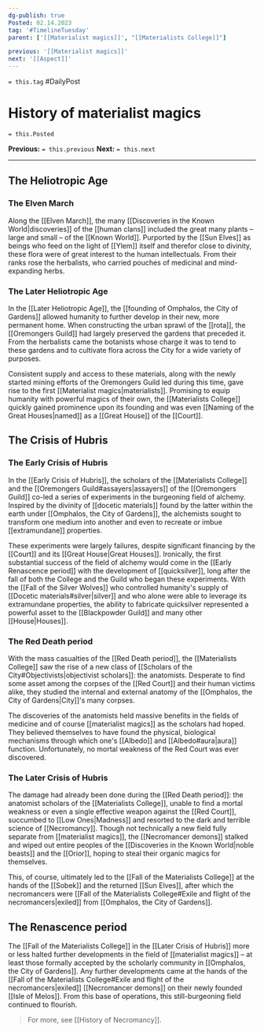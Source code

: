 ```yaml
---
dg-publish: true
Posted: 02.14.2023
tag: '#TimelineTuesday'
parent: ['[[Materialist magics]]', "[[Materialists College]]"]

previous: '[[Materialist magics]]'
next: '[[Aspect]]'
---
```

`= this.tag` #DailyPost
# History of materialist magics
`= this.Posted`

**Previous:** `= this.previous`
**Next:** `= this.next`

---

## The Heliotropic Age

### The Elven March

Along the [[Elven March]], the many [[Discoveries in the Known World|discoveries]] of the [[human clans]] included the great many plants – large and small – of the [[Known World]]. Purported by the [[Sun Elves]] as beings who feed on the light of [[Ylem]] itself and therefor close to divinity, these flora were of great interest to the human intellectuals. From their ranks rose the herbalists, who carried pouches of medicinal and mind-expanding herbs.

### The Later Heliotropic Age

In the [[Later Heliotropic Age]], the [[founding of Omphalos, the City of Gardens]] allowed humanity to further develop in their new, more permanent home. When constructing the urban sprawl of the [[rota]], the [[Oremongers Guild]] had largely preserved the gardens that preceded it. From the herbalists came the botanists whose charge it was to tend to these gardens and to cultivate flora across the City for a wide variety of purposes.

Consistent supply and access to these materials, along with the newly started mining efforts of the Oremongers Guild led during this time, gave rise to the first [[Materialist magics|materialists]]. Promising to equip humanity with powerful magics of their own, the [[Materialists College]] quickly gained prominence upon its founding and was even [[Naming of the Great Houses|named]] as a [[Great House]] of the [[Court]].

## The Crisis of Hubris

### The Early Crisis of Hubris

In the [[Early Crisis of Hubris]], the scholars of the [[Materialists College]] and the [[Oremongers Guild#assayers|assayers]] of the [[Oremongers Guild]] co-led a series of experiments in the burgeoning field of alchemy. Inspired by the divinity of [[docetic materials]] found by the latter within the earth under [[Omphalos, the City of Gardens]], the alchemists sought to transform one medium into another and even to recreate or imbue [[extramundane]] properties.

These experiments were largely failures, despite significant financing by the [[Court]] and its [[Great House|Great Houses]]. Ironically, the first substantial success of the field of alchemy would come in the [[Early Renascence period]] with the development of [[quicksilver]], long after the fall of both the College and the Guild who began these experiments. With the [[Fall of the Silver Wolves]] who controlled humanity's supply of [[Docetic materials#silver|silver]] and who alone were able to leverage its extramundane properties, the ability to fabricate quicksilver represented a powerful asset to the [[Blackpowder Guild]] and many other [[House|Houses]].

### The Red Death period

With the mass casualties of the [[Red Death period]], the [[Materialists College]] saw the rise of a new class of [[Scholars of the City#Objectivists|objectivist scholars]]: the anatomists. Desperate to find some asset among the corpses of the [[Red Court]] and their human victims alike, they studied the internal and external anatomy of the [[Omphalos, the City of Gardens|City]]'s many corpses.

The discoveries of the anatomists held massive benefits in the fields of medicine and of course [[materialist magics]] as the scholars had hoped. They believed themselves to have found the physical, biological mechanisms through which one's [[Albedo]] and [[Albedo#aura|aura]] function. Unfortunately, no mortal weakness of the Red Court was ever discovered.

### The Later Crisis of Hubris

The damage had already been done during the [[Red Death period]]: the anatomist scholars of the [[Materialists College]], unable to find a mortal weakness or even a single effective weapon against the [[Red Court]], succumbed to [[Low Ones|Madness]] and resorted to the dark and terrible science of [[Necromancy]]. Though not technically a new field fully separate from [[materialist magics]], the [[Necromancer demons]] stalked and wiped out entire peoples of the [[Discoveries in the Known World|noble beasts]] and the [[Orior]], hoping to steal their organic magics for themselves.

This, of course, ultimately led to the [[Fall of the Materialists College]] at the hands of the [[Sobek]] and the returned [[Sun Elves]], after which the necromancers were [[Fall of the Materialists College#Exile and flight of the necromancers|exiled]] from [[Omphalos, the City of Gardens]].

## The Renascence period

The [[Fall of the Materialists College]] in the [[Later Crisis of Hubris]] more or less halted further developments in the field of [[materialist magics]] – at least those formally accepted by the scholarly community in [[Omphalos, the City of Gardens]]. Any further developments came at the hands of the [[Fall of the Materialists College#Exile and flight of the necromancers|exiled]] [[Necromancer demons]] on their newly founded [[Isle of Melos]]. From this base of operations, this still-burgeoning field continued to flourish.

> For more, see [[History of Necromancy]].
